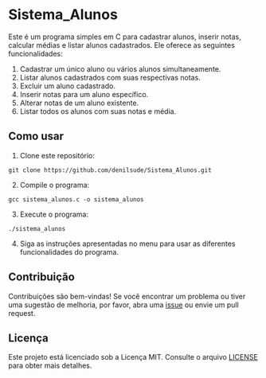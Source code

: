 # Sistema_Alunos

Este é um programa simples em C para cadastrar alunos, inserir notas, calcular médias e listar alunos cadastrados. Ele oferece as seguintes funcionalidades:

1. Cadastrar um único aluno ou vários alunos simultaneamente.
2. Listar alunos cadastrados com suas respectivas notas.
3. Excluir um aluno cadastrado.
4. Inserir notas para um aluno específico.
5. Alterar notas de um aluno existente.
6. Listar todos os alunos com suas notas e média.

## Como usar

1. Clone este repositório:

```
git clone https://github.com/denilsude/Sistema_Alunos.git
```

2. Compile o programa:

```
gcc sistema_alunos.c -o sistema_alunos
```

3. Execute o programa:

```
./sistema_alunos
```

4. Siga as instruções apresentadas no menu para usar as diferentes funcionalidades do programa.


## Contribuição

Contribuições são bem-vindas! Se você encontrar um problema ou tiver uma sugestão de melhoria, por favor, abra uma [issue](https://github.com/denilsude/Sistema_Alunos/issues) ou envie um pull request.

## Licença

Este projeto está licenciado sob a Licença MIT. Consulte o arquivo [LICENSE](LICENSE) para obter mais detalhes.
